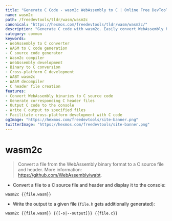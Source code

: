 ```yaml
---
title: "Generate C Code - wasm2c WebAssembly to C | Online Free DevTools by Hexmos"
name: wasm2c
path: /freedevtools/tldr/wasm/wasm2c
canonical: "https://hexmos.com/freedevtools/tldr/wasm/wasm2c/"
description: "Generate C code with wasm2c. Easily convert WebAssembly binaries to readable C source and header files for cross-platform development. Free online tool, no registration required."
category: common
keywords:
- WebAssembly to C converter
- WASM to C code generation
- C source code generator
- Wasm2c compiler
- WebAssembly development
- Binary to C conversion
- Cross-platform C development
- WABT wasm2c
- WASM decompiler
- C header file creation
features:
- Convert WebAssembly binaries to C source code
- Generate corresponding C header files
- Output C code to the console
- Write C output to specified files
- Facilitate cross-platform development with C code
ogImage: "https://hexmos.com/freedevtools/site-banner.png"
twitterImage: "https://hexmos.com/freedevtools/site-banner.png"
---
```


# wasm2c

> Convert a file from the WebAssembly binary format to a C source file and header.
> More information: <https://github.com/WebAssembly/wabt>.

- Convert a file to a C source file and header and display it to the console:

`wasm2c {{file.wasm}}`

- Write the output to a given file (`file.h` gets additionally generated):

`wasm2c {{file.wasm}} {{[-o|--output]}} {{file.c}}`
